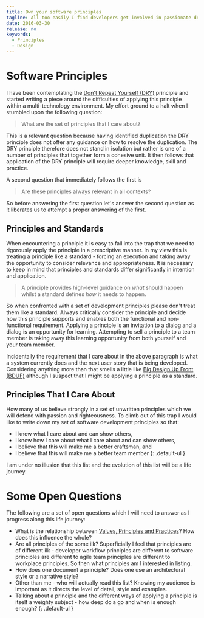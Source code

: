 ```yaml
---
title: Own your software principles
tagline: All too easily I find developers get involved in passionate design discussions debating the relative merits of different alternatives - arguments seem to be plucked from the air rather than being grounded in a set of common principles.  This note challenges developers to think about what principles they care about and to share that with their team members.
date: 2016-03-30
release: no
keywords:
  - Principles
  - Design
---
```


# Software Principles

I have been contemplating the [Don't Repeat Yourself (DRY)](http://en.wikipedia.org/wiki/Don't_repeat_yourself) principle and started writing a piece around the difficulties of applying this principle within a multi-technology environment.  My effort ground to a halt when I stumbled upon the following question:

> What are the set of principles that I care about?

This is a relevant question because having identified duplication the DRY principle does not offer any guidance on how to resolve the duplication.  The DRY principle therefore does not stand in isolation but rather is one of a number of principles that together form a cohesive unit.  It then follows that application of the DRY principle will require deeper knowledge, skill and practice.  

A second question that immediately follows the first is

> Are these principles always relevant in all contexts?

So before answering the first question let's answer the second question as it liberates us to attempt a proper answering of the first.


## Principles and Standards

When encountering a principle it is easy to fall into the trap that we need to rigorously apply the principle in a prescriptive manner.  In my view this is treating a principle like a standard - forcing an execution and taking away the opportunity to consider relevance and appropriateness.  It is necessary to keep in mind that principles and standards differ significantly in intention and application.

> A principle provides high-level guidance on *what* should happen whilst a standard defines *how* it needs to happen.

So when confronted with a set of development principles please don't treat them like a standard.  Always critically consider the principle and decide how this principle supports and enables both the functional and non-functional requirement.  Applying a principle is an invitation to a dialog and a dialog is an opportunity for learning.  Attempting to sell a principle to a team member is taking away this learning opportunity from both yourself and your team member.

Incidentally the requirement that I care about in the above paragraph is what a system currently does and the next user story that is being developed.  Considering anything more than that smells a little like [Big Design Up Front (BDUF)](http://en.wikipedia.org/wiki/Big_Design_Up_Front) although I suspect that I might be applying a principle as a standard.


## Principles That I Care About

How many of us believe strongly in a set of unwritten principles which we will defend with passion and righteousness.  To climb out of this trap I would like to write down my set of software development principles so that:

* I know what I care about and can show others,
* I know how I care about what I care about and can show others,
* I believe that this will make me a better craftsman, and
* I believe that this will make me a better team member
{: .default-ul }

I am under no illusion that this list and the evolution of this list will be a life journey.

# Some Open Questions

The following are a set of open questions which I will need to answer as I progress along this life journey:

* What is the relationship between [Values, Principles and Practices](http://brodzinski.com/2014/08/practices-principles-values.html)?  How does this influence the whole?
* Are all principles of the some ilk?  Superficially I feel that principles are of different ilk - developer workflow principles are different to software principles are different to agile team principles are different to workplace principles.  So then what principles am I interested in listing.
* How does one document a principle?  Does one use an architectural style or a narrative style?
* Other than me - who will actually read this list? Knowing my audience is important as it directs the level of detail, style and examples.
* Talking about a principle and the different ways of applying a principle is itself a weighty subject - how deep do a go and when is enough enough?
{: .default-ul }
